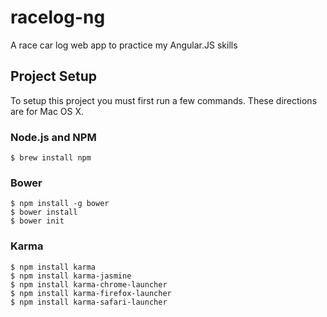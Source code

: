 # racelog-ng
A race car log web app to practice my Angular.JS skills

## Project Setup
To setup this project you must first run a few commands. These directions are for Mac OS X.

### Node.js and NPM


    $ brew install npm


### Bower


    $ npm install -g bower
    $ bower install
    $ bower init


### Karma


    $ npm install karma 
    $ npm install karma-jasmine
    $ npm install karma-chrome-launcher 
    $ npm install karma-firefox-launcher
    $ npm install karma-safari-launcher


